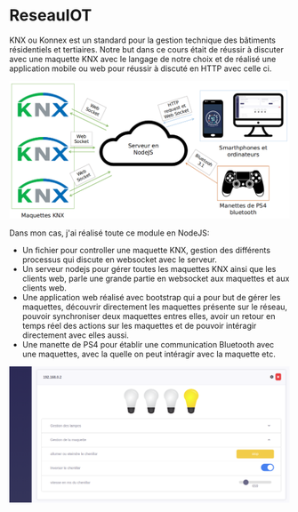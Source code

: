 # ReseauIOT

KNX ou Konnex est un standard pour la gestion technique des bâtiments résidentiels et tertiaires. Notre but dans ce cours était de réussir à discuter avec une maquette KNX avec le langage de notre choix et de réalisé une application mobile ou web pour réussir à discuté en HTTP avec celle ci.

![alt text](/knxglobal.png)

Dans mon cas, j'ai réalisé toute ce module en NodeJS:

- Un fichier pour controller une maquette KNX, gestion des différents processus qui discute en websocket avec le serveur.
- Un serveur nodejs pour gérer toutes les maquettes KNX ainsi que les clients web, parle une grande partie en websocket aux maquettes et aux clients web.
- Une application web réalisé avec bootstrap qui a pour but de gérer les maquettes, découvrir directement les maquettes présente sur le réseau, pouvoir synchroniser deux maquettes entres elles, avoir un retour en temps réel des actions sur les maquettes et de pouvoir intéragir directement avec elles aussi.
- Une manette de PS4 pour établir une communication Bluetooth avec une maquettes, avec la quelle on peut intéragir avec la maquette etc.

![alt text](/chen.png)
